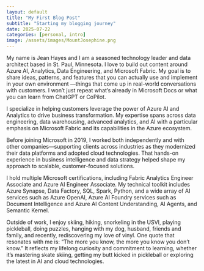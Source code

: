 ```yaml
---
layout: default
title: "My First Blog Post"
subtitle: "Starting my blogging journey"
date: 2025-07-22
categories: [personal, intro]
image: /assets/images/MountJosephine.png
---
```

My name is Jean Hayes and I am a seasoned technology leader and data architect based in St. Paul, Minnesota. I love to build out content around Azure AI, Analytics, Data Engineering, and Microsoft Fabric. My goal is to share ideas, patterns, and features that you can actually use and implement in your own environment —things that come up in real-world conversations with customers. I won’t just repeat what’s already in Microsoft Docs or what you can learn from ChatGPT or CoPilot.

I specialize in helping customers leverage the power of Azure AI and Analytics to drive business transformation. My expertise spans across data engineering, data warehousing, advanced analytics, and AI with a particular emphasis on Microsoft Fabric and its capabilities in the Azure ecosystem.

Before joining Microsoft in 2019, I worked both independently and with other companies—supporting clients across industries as they modernized their data platforms and adopted cloud technologies. That hands-on experience in business intelligence and data strategy helped shape my approach to scalable, customer-focused solutions.

I hold multiple Microsoft certifications, including Fabric Analytics Engineer Associate and Azure AI Engineer Associate. My technical toolkit includes Azure Synapse, Data Factory, SQL, Spark, Python, and a wide array of AI services such as Azure OpenAI, Azure AI Foundry services such as Document Intelligence and Azure AI Content Understanding, AI Agents, and Semantic Kernel.

Outside of work, I enjoy skiing, hiking, snorkeling in the USVI, playing pickleball, doing puzzles, hanging with my dog, husband, friends and family, and recently, rediscovering my love of vinyl. One quote that resonates with me is: “The more you know, the more you know you don’t know.” It reflects my lifelong curiosity and commitment to learning, whether it’s mastering skate skiing, getting my butt kicked in pickleball or exploring the latest in AI and cloud technologies.